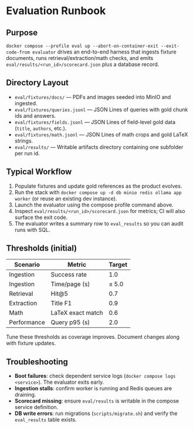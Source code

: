# Evaluation Runbook

## Purpose

`docker compose --profile eval up --abort-on-container-exit --exit-code-from evaluator` drives an end-to-end harness that ingests fixture documents, runs retrieval/extraction/math checks, and emits `eval/results/<run_id>/scorecard.json` plus a database record.

## Directory Layout

- `eval/fixtures/docs/` — PDFs and images seeded into MinIO and ingested.
- `eval/fixtures/queries.jsonl` — JSON Lines of queries with gold chunk ids and answers.
- `eval/fixtures/fields.jsonl` — JSON Lines of field-level gold data (`title`, `authors`, etc.).
- `eval/fixtures/math.jsonl` — JSON Lines of math crops and gold LaTeX strings.
- `eval/results/` — Writable artifacts directory containing one subfolder per run id.

## Typical Workflow

1. Populate fixtures and update gold references as the product evolves.
2. Run the stack with `docker compose up -d db minio redis ollama app worker` (or reuse an existing dev instance).
3. Launch the evaluator using the compose profile command above.
4. Inspect `eval/results/<run_id>/scorecard.json` for metrics; CI will also surface the exit code.
5. The evaluator writes a summary row to `eval_results` so you can audit runs with SQL.

## Thresholds (initial)

| Scenario    | Metric            | Target |
|-------------|-------------------|--------|
| Ingestion   | Success rate      | 1.0    |
| Ingestion   | Time/page (s)     | ≤ 5.0  |
| Retrieval   | Hit@5             | 0.7    |
| Extraction  | Title F1          | 0.9    |
| Math        | LaTeX exact match | 0.6    |
| Performance | Query p95 (s)     | 2.0    |

Tune these thresholds as coverage improves. Document changes along with fixture updates.

## Troubleshooting

- **Boot failures**: check dependent service logs (`docker compose logs <service>`). The evaluator exits early.
- **Ingestion stalls**: confirm worker is running and Redis queues are draining.
- **Scorecard missing**: ensure `eval/results` is writable in the compose service definition.
- **DB write errors**: run migrations (`scripts/migrate.sh`) and verify the `eval_results` table exists.
